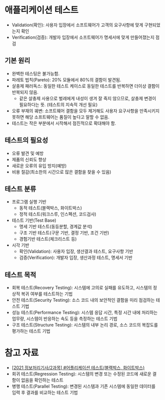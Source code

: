 # 애플리케이션 테스트

- Validation(확인): 사용자 입장에서 소프트웨어가 고객의 요구사항에 맞게 구현되었는지 확인
- Verification(검증): 개발자 입장에서 소프트웨어가 명세서에 맞게 만들어졌는지 점검

## 기본 원리

- 완벽한 테스팅은 불가능함.
- 파레토 법칙(Pareto): 20% 모듈에서 80%의 결함이 발견됨.
- 살충제 패러독스: 동일한 테스트 케이스로 동일한 테스트를 반복하면 더이상 결함이 반복되지 않음.
  - 같은 살충제 사용으로 벌레에게 내성이 생겨 잘 죽지 않으므로, 살충제 변경이 필요하다는 뜻. (테스트의 지속적 개선 필요)
- 오류 부재의 궤변: 소프트웨어 결함을 모두 제거해도 사용자 요구사항을 만족시키지 못하면 해당 소프트웨어는 품질이 높다고 말할 수 없음.
- 테스트는 작은 부분에서 시작해서 점진적으로 확대해야 함.

## 테스트의 필요성

- 오류 발견 및 예방
- 제품의 신뢰도 향상
- 새로운 오류의 유입 방지(예방)
- 비용 절감(최소한의 시간으로 많은 결함을 찾을 수 있음)

## 테스트 분류

- 프로그램 실행 기반
  - 동적 테스트(블랙박스, 화이트박스)
  - 정적 테스트(워크스루, 인스펙션, 코드검사)
- 테스트 기반(Test Base)
  - 명세 기반 테스트(동등분할, 경계값 분석)
  - 구조 기반 테스트(구문 기반, 결정 기반, 조건 기반)
  - 경험기반 테스트(체크리스트 등)
- 시각 기반
  - 확인(Validation): 사용자 입장, 생산결과 테스트, 요구사항 기반
  - 검증(Verification): 개발자 입장, 생산과정 테스트, 명세서 기반

## 테스트 목적

- 회복 테스트(Recovery Testing): 시스템에 고의로 실패를 유도하고, 시스템의 정상적 복귀 여부를 테스트하는 기법
- 안전 테스트(Security Testing): 소스 코드 내의 보안적인 결함을 미리 점검하는 테스트 기법
- 성능 테스트(Performance Testing): 시스템 응답 시간, 특정 시간 내에 처리하는 업무량, 시스템이 반응하는 속도 등을 측정하는 테스트 기법
- 구조 테스트(Structure Testing): 시스템의 내부 논리 경로, 소스 코드의 복잡도를 평가하는 테스트 기법

# 참고 자료

- [\[2021 정보처리기사/2과목\] #어플리케이션 테스트(블랙박스, 화이트박스)](https://y-oni.tistory.com/entry/2021-%EC%A0%95%EB%B3%B4%EC%B2%98%EB%A6%AC%EA%B8%B0%EC%82%AC2%EA%B3%BC%EB%AA%A9-%EC%96%B4%ED%94%8C%EB%A6%AC%EC%BC%80%EC%9D%B4%EC%85%98-%ED%85%8C%EC%8A%A4%ED%8A%B8?category=934883)
- 회귀 테스트(Regression Testing): 시스템의 변경 또는 수정된 코드에 새로운 결함이 없음을 확인하는 테스트
- 병행 테스트(Parallel Testing): 변경된 시스템과 기존 시스템에 동일한 데이터를 입력 후 결과를 비교하는 테스트 기법

